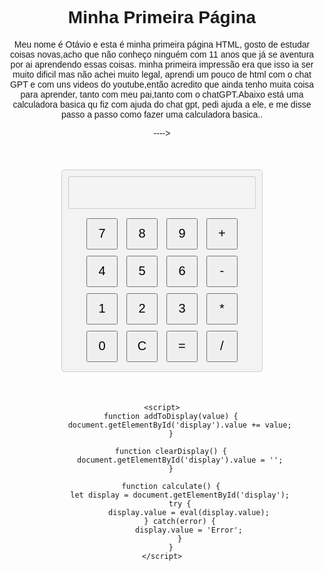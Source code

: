 <!DOCTYPE html>
<html lang="pt-br">
<head>
    <meta charset="UTF-8">
    <meta name="viewport" content="width=device-width, initial-scale=1.0">
    <title>Minha Página</title>
    <meta name="description" content="Minha primeira página HTML">
    <meta name="author" content="Otávio">
</head>
<body>
    <h1>Minha Primeira Página</h1>
    <p>Meu nome é Otávio e esta é minha primeira página HTML, gosto de estudar coisas novas,acho que não conheço ninguém com 11 anos que já se aventura por ai aprendendo essas coisas.
        minha primeira impressão era que isso ia ser muito dificil mas não achei muito legal, aprendi um pouco de html com o chat GPT e com uns videos do youtube,então acredito que ainda tenho muita coisa para aprender, tanto com meu pai,tanto com o chatGPT.Abaixo está uma calculadora basica qu fiz com ajuda do chat gpt, pedi ajuda a ele, e me disse passo a passo como fazer uma calculadora basica..</p>
</body>
</html>

---->
<!DOCTYPE html>
<html lang="en">
<head>
<meta charset="UTF-8">
<meta name="viewport" content="width=device-width, initial-scale=1.0">
<title>Calculadora Básica</title>
<style>
    body {
        font-family: Arial, sans-serif;
        text-align: center;
    }
    .calculator {
        width: 300px;
        margin: 50px auto;
        border: 1px solid #ccc;
        padding: 10px;
        border-radius: 5px;
        background-color: #f3f3f3;
    }
    .calculator input[type="button"] {
        width: 50px;
        height: 50px;
        font-size: 20px;
        margin: 5px;
        cursor: pointer;
    }
    .calculator input[type="text"] {
        width: 100%;
        margin-bottom: 10px;
        padding: 10px;
        box-sizing: border-box;
        font-size: 24px;
        text-align: right;
    }
</style>
</head>
<body>
    <div class="calculator">
        <input type="text" id="display" disabled>
        <br>
        <input type="button" value="7" onclick="addToDisplay('7')">
        <input type="button" value="8" onclick="addToDisplay('8')">
        <input type="button" value="9" onclick="addToDisplay('9')">
        <input type="button" value="+" onclick="addToDisplay('+')">
        <br>
        <input type="button" value="4" onclick="addToDisplay('4')">
        <input type="button" value="5" onclick="addToDisplay('5')">
        <input type="button" value="6" onclick="addToDisplay('6')">
        <input type="button" value="-" onclick="addToDisplay('-')">
        <br>
        <input type="button" value="1" onclick="addToDisplay('1')">
        <input type="button" value="2" onclick="addToDisplay('2')">
        <input type="button" value="3" onclick="addToDisplay('3')">
        <input type="button" value="*" onclick="addToDisplay('*')">
        <br>
        <input type="button" value="0" onclick="addToDisplay('0')">
        <input type="button" value="C" onclick="clearDisplay()">
        <input type="button" value="=" onclick="calculate()">
        <input type="button" value="/" onclick="addToDisplay('/')">
    </div>

    <script>
        function addToDisplay(value) {
            document.getElementById('display').value += value;
        }

        function clearDisplay() {
            document.getElementById('display').value = '';
        }

        function calculate() {
            let display = document.getElementById('display');
            try {
                display.value = eval(display.value);
            } catch(error) {
                display.value = 'Error';
            }
        }
    </script>
</body>
</html>

